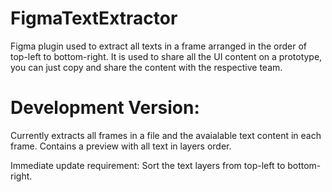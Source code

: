 # FigmaTextExtractor
Figma plugin used to extract all texts in a frame arranged in the order of top-left to bottom-right. It is used to share all the UI content on a prototype, you can just copy and share the content with the respective team.


# Development Version:

Currently extracts all frames in a file and the avaialable text content in each frame.
Contains a preview with all text in layers order.

Immediate update requirement:
Sort the text layers from top-left to bottom-right.
